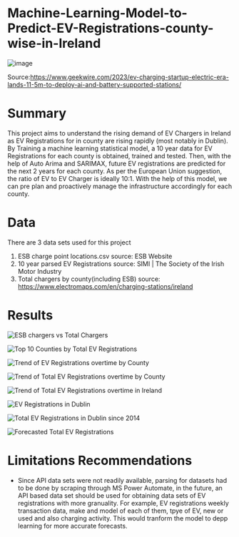 # Machine-Learning-Model-to-Predict-EV-Registrations-county-wise-in-Ireland

![image](https://github.com/user-attachments/assets/db3291c0-6894-43f2-82e2-8ce45101c008)

Source:https://www.geekwire.com/2023/ev-charging-startup-electric-era-lands-11-5m-to-deploy-ai-and-battery-supported-stations/

# Summary
This project aims to understand the rising demand of EV Chargers in Ireland as EV Registrations for in county are rising rapidly (most notably in Dublin). By Training a machine learning statistical model, a 10 year data for EV Registrations for each county is obtained, trained and tested. Then, with the help of Auto Arima and SARIMAX, future EV registrations are predicted for the next 2 years for each county. As per the European Union suggestion, the ratio of EV to EV Charger is ideally 10:1. With the help of this model, we can pre plan and proactively manage the infrastructure accordingly for each county.

# Data
There are 3 data sets used for this project
1. ESB charge point locations.csv    source: ESB Website
2. 10 year parsed EV Registrations   source: SIMI | The Society of the Irish Motor Industry
3. Total chargers by county(including ESB)   source:  https://www.electromaps.com/en/charging-stations/ireland

# Results
![ESB chargers vs Total Chargers](https://github.com/user-attachments/assets/95b7a9a7-a896-4006-933a-a730126931b8)

![Top 10 Counties by Total EV Registrations](https://github.com/user-attachments/assets/76222f71-6a63-4e7f-b26a-1e291d509776)

![Trend of EV Registrations overtime by County](https://github.com/user-attachments/assets/aba76b55-47cc-4ad5-8be4-9d7ccd2aa1fc)

![Trend of Total EV Registrations overtime by County](https://github.com/user-attachments/assets/c43701cf-2005-4a5e-998c-1e8f8d1d6251)

![Trend of Total EV Registrations overtime in Ireland](https://github.com/user-attachments/assets/0595b62e-15c0-488e-8f1c-b8ebf52870b0)

![EV Registrations in Dublin](https://github.com/user-attachments/assets/f884f26e-05a0-43d1-8e56-09eb2581b69b)

![Total EV Registrations in Dublin since 2014](https://github.com/user-attachments/assets/f86eabae-bc65-40d5-bd38-c3e8975bb767)

![Forecasted Total EV Registrations](https://github.com/user-attachments/assets/613b26d5-863e-4143-8656-5fe79b206a7c)






# Limitations Recommendations
- Since API data sets were not readily available, parsing for datasets had to be done by scraping through MS Power Automate, in the future, an API based data set should be used for obtaining data sets of EV registrations with more granuality. For example, EV registrations weekly transaction data,  make and model of each of them, tpye of EV, new or used and also charging activity. This would tranform the model to depp learning for more accurate forecasts.
